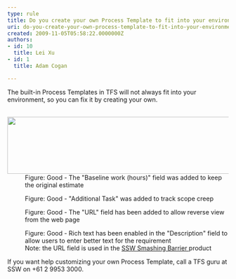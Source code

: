 ```yaml
---
type: rule
title: Do you create your own Process Template to fit into your environment?
uri: do-you-create-your-own-process-template-to-fit-into-your-environment
created: 2009-11-05T05:58:22.0000000Z
authors:
- id: 10
  title: Lei Xu
- id: 1
  title: Adam Cogan

---
```




<span class='intro'> The built-in Process Templates in TFS will not always fit into your environment, so you&#160;can fix it by creating your own. <br>
<br>
 </span>

<dl class="goodImage"><dt><img width="592" height="130" class="ms-rteCustom-ImageArea" src="/PublishingImages/SSWAgile-Baseline-1.jpg" alt="" /></dt><dd>Figure&#58; Good - The &quot;Baseline work (hours)&quot; field was added to keep the original estimate</dd></dl><dl class="goodImage"><dt><img class="ms-rteCustom-ImageArea" src="/PublishingImages/SSWAgile-Additional.jpg" alt="" /></dt><dd>Figure&#58; Good - &quot;Additional Task&quot; was added to track scope creep</dd></dl><dl class="goodImage"><dt><img class="ms-rteCustom-ImageArea" src="/PublishingImages/SSWAgile-URL.jpg" alt="" /></dt><dd>Figure&#58; Good -&#160;The &quot;URL&quot; field has been added to allow reverse view from the web page</dd></dl><dl class="goodImage"><dt><img class="ms-rteCustom-ImageArea" src="/PublishingImages/SSWAgile-RichText.jpg" alt="" /></dt><dd>Figure&#58; Good - Rich text has been enabled in the &quot;Description&quot; field to allow users to enter better text for the requirement<br> Note&#58; the URL field is used in the  
<a href="http&#58;//sharepoint.ssw.com.au/Products/TFSSmashingBarrier/Default.aspx">SSW Smashing Barrier </a>product</dd></dl><p class="greyBox">If you want help customizing your own Process Template, call a TFS guru at SSW on +61 2 9953 3000.</p>


